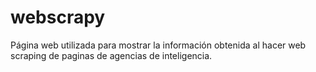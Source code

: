 # webscrapy
Página web utilizada para mostrar la información obtenida al hacer web scraping de paginas de agencias de inteligencia.
